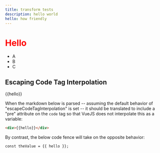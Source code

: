 ```yaml
---
title: transform tests
description: hello world
hello: how friendly
---
```


# Hello

<style>h1 { color: red }</style>
<script setup lang="ts">
import Foo from './Foo.vue'
</script>

- A
- B
- C

## Escaping Code Tag Interpolation

<div>{{hello}}</div>

When the markdown below is parsed -- assuming the default behavior of "escapeCodeTagInterpolation" is set -- it should be translated to include a "pre" attribute on the `code` tag so that VueJS does not interpolate this as a variable:

```html
<div>{{hello}}</div>
```

By contrast, the below code fence will take on the opposite behavior:

```!ts
const theValue = {{ hello }};
```

